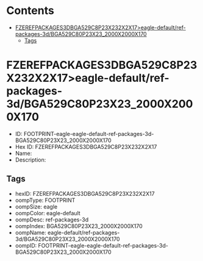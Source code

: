 



Contents
========

* [FZEREFPACKAGES3DBGA529C8P23X232X2X17>eagle-default/ref-packages-3d/BGA529C80P23X23_2000X2000X170](#fzerefpackages3dbga529c8p23x232x2x17eagle-defaultref-packages-3dbga529c80p23x23_2000x2000x170)
	* [Tags](#tags)

# FZEREFPACKAGES3DBGA529C8P23X232X2X17>eagle-default/ref-packages-3d/BGA529C80P23X23_2000X2000X170

- ID: FOOTPRINT-eagle-eagle-default-ref-packages-3d-BGA529C80P23X23_2000X2000X170
- Hex ID: FZEREFPACKAGES3DBGA529C8P23X232X2X17
- Name: 
- Description: 

## Tags

- hexID: FZEREFPACKAGES3DBGA529C8P23X232X2X17
- oompType: FOOTPRINT
- oompSize: eagle
- oompColor: eagle-default
- oompDesc: ref-packages-3d
- oompIndex: BGA529C80P23X23_2000X2000X170
- oompName: eagle-default/ref-packages-3d/BGA529C80P23X23_2000X2000X170
- oompID: FOOTPRINT-eagle-eagle-default-ref-packages-3d-BGA529C80P23X23_2000X2000X170
